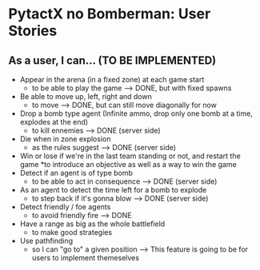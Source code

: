 # PytactX no Bomberman: User Stories
 ## As a user, I can... (TO BE IMPLEMENTED)
- Appear in the arena (in a fixed zone) at each game start
    * to be able to play the game
      --> DONE, but with fixed spawns
- Be able to move up, left, right and down
    * to move
      --> DONE, but can still move diagonally for now
- Drop a bomb type agent (Infinite ammo, drop only one bomb at a time, explodes at the end)
    * to kill ennemies
      --> DONE (server side)
- Die when in zone explosion
    * as the rules suggest
      --> DONE (server side)
- Win or lose if we're in the last team standing or not, and restart the game
    *to introduce an objective as well as a way to win the game
- Detect if an agent is of type bomb
    * to be able to act in consequence
      --> DONE (server side)
- As an agent to detect the time left for a bomb to explode
    * to step back if it's gonna blow
      --> DONE (server side)
- Detect friendly / foe agents
    * to avoid friendly fire
      --> DONE
- Have a range as big as the whole battlefield 
    * to make good strategies
- Use pathfinding
    * so I can "go to" a given position
      --> This feature is going to be for users to implement themeselves

